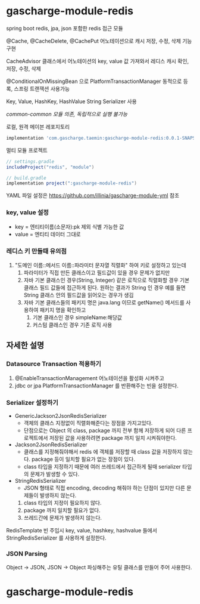 # gascharge-module-redis

spring boot redis, jpa, json 포함한 redis 접근 모듈

@Cache, @CacheDelete, @CachePut 어노테이션으로 캐시 저장, 수정, 삭제 기능 구현

CacheAdvisor 클래스에서 어노테이션의 key, value 값 가져와서 레디스 캐시 확인, 저장, 수정, 삭제

@ConditionalOnMissingBean 으로 PlatformTransactionManager 동적으로 등록, 스프링 트랜잭션 사용가능

Key, Value, HashKey, HashValue String Serializer 사용

*common-common 모듈 의존, 독립적으로 실행 불가능*

로컬, 원격 메이븐 레포지토리
```groovy
implementation 'com.gascharge.taemin:gascharge-module-redis:0.0.1-SNAPSHOT'
```

멀티 모듈 프로젝트
```groovy
// settings.gradle
includeProject("redis", "module")
```
```groovy
// build.gradle
implementation project(":gascharge-module-redis")
```

YAML 파일 설정은 https://github.com/illinia/gascharge-module-yml 참조


### key, value 설정
* key = 엔티티이름(소문자):pk 제외 식별 가능한 값
* value = 엔티티 데이터 그대로

### 레디스 키 만들때 유의점
1. "도메인 이름::메서드 이름::파라미터 문자열 직렬화" 하여 키로 설정하고 있는데
   1. 파라미터가 직접 만든 클래스이고 필드값이 있을 경우 문제가 없지만
   2. 자바 기본 클래스인 경우(String, Integer) 같은 로직으로 직렬화할 경우 기본 클래스 필드 값들에 접근하게 된다. 
      원하는 결과가 String 인 경우 예를 들면 String 클래스 안의 필드값을 읽어오는 경우가 생김
   3. 자바 기본 클래스들의 패키지 명은 java.lang 이므로 getName() 메서드를 사용하여 패키지 명을 확인하고
      1. 기본 클래스인 경우 simpleName:해당값
      2. 커스텀 클래스인 경우 기존 로직 사용

## 자세한 설명
### Datasource Transaction 적용하기
1. @EnableTransactionManagement 어노테이션을 활성화 시켜주고
2. jdbc or jpa PlatformTransactionManager 를 반환해주는 빈을 설정한다.

### Serializer 설정하기

* GenericJackson2JsonRedisSerializer
  * 객체의 클래스 지정없이 직렬화해준다는 장점을 가지고있다.
  * 단점으로는 Object 의 class, package 까지 전부 함께 저장하게 되어
  다른 프로젝트에서 저장된 값을 사용하려면 package 까지 일치 시켜줘야한다.
* Jackson2JsonRedisSerializer
  * 클래스를 지정해줘야해서 redis 에 객체를 저장할 때 class 값을 저장하지 않는다.
  package 등이 일치할 필요가 없는 장점이 있다.
  * class 타입을 지정하기 때문에 여러 쓰레드에서 접근하게 될때 serializer 타입의 문제가 발생할 수 있다.
* StringRedisSerializer
  * JSON 형태로 직접 encoding, decoding 해줘야 하는 단점이 있지만
  다른 문제들이 발생하지 않는다.
  1. class 타입의 지정이 필요하지 않다.
  2. package 까지 일치할 필요가 없다.
  3. 쓰레드간에 문제가 발생하지 않는다.

RedisTemplate 빈 주입시 key, value, hashkey, hashvalue 들에서 StringRedisSerializer 를 사용하게 설정한다.

### JSON Parsing
Object -> JSON, JSON -> Object 파싱해주는 유틸 클래스를 만들어 주어 사용한다.

# gascharge-module-redis
